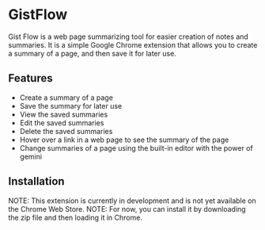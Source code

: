 # GistFlow
Gist Flow is a web page summarizing tool for easier creation of notes and summaries. It is a simple Google Chrome extension that allows you to create a summary of a page, and then save it for later use. 

## Features
- Create a summary of a page
- Save the summary for later use
- View the saved summaries
- Edit the saved summaries
- Delete the saved summaries
- Hover over a link in a web page to see the summary of the page
- Change summaries of a page using the built-in editor with the power of gemini

## Installation

NOTE: This extension is currently in development and is not yet available on the Chrome Web Store.
NOTE: For now, you can install it by downloading the zip file and then loading it in Chrome.
